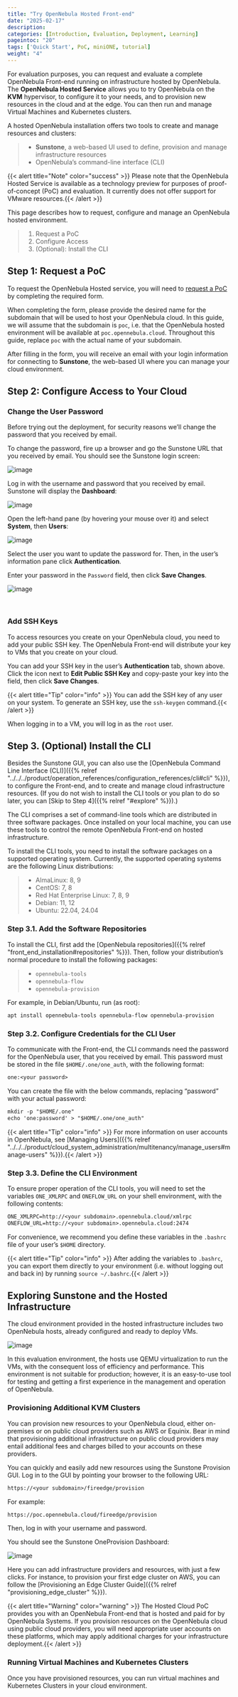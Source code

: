 ```yaml
---
title: "Try OpenNebula Hosted Front-end"
date: "2025-02-17"
description:
categories: [Introduction, Evaluation, Deployment, Learning]
pageintoc: "20"
tags: ['Quick Start', PoC, miniONE, tutorial]
weight: "4"
---
```


<a id="try-opennebula-hosted"></a>

<!--# Try an OpenNebula Front-end on Hosted Infrastructure -->

For evaluation purposes, you can request and evaluate a complete OpenNebula Front-end running on infrastructure hosted by OpenNebula. The **OpenNebula Hosted Service** allows you to try OpenNebula on the **KVM** hypervisor, to configure it to your needs, and to provision new resources in the cloud and at the edge. You can then run and manage Virtual Machines and Kubernetes clusters.

A hosted OpenNebula installation offers two tools to create and manage resources and clusters:

> * **Sunstone**, a web-based UI used to define, provision and manage infrastructure resources
> * OpenNebula’s command-line interface (CLI)

{{< alert title="Note" color="success" >}}
Please note that the OpenNebula Hosted Service is available as a technology preview for purposes of proof-of-concept (PoC) and evaluation. It currently does not offer support for VMware resources.{{< /alert >}} 

This page describes how to request, configure and manage an OpenNebula hosted environment.

> 1. Request a PoC
> 2. Configure Access
> 3. (Optional): Install the CLI

## Step 1: Request a PoC

To request the OpenNebula Hosted service, you will need to [request a PoC](https://opennebula.io/request-a-hosted-poc-with-opennebula) by completing the required form.

When completing the form, please provide the desired name for the subdomain that will be used to host your OpenNebula cloud. In this guide, we will assume that the subdomain is `poc`, i.e. that the OpenNebula hosted environment will be available at `poc.opennebula.cloud`. Throughout this guide, replace `poc` with the actual name of your subdomain.

After filling in the form, you will receive an email with your login information for connecting to **Sunstone**, the web-based UI where you can manage your cloud environment.

## Step 2: Configure Access to Your Cloud

### Change the User Password

Before trying out the deployment, for security reasons we’ll change the password that you received by email.

To change the password, fire up a browser and go the Sunstone URL that you received by email. You should see the Sunstone login screen:

![image](/images/sunstone-login.png)
<br/>

Log in with the username and password that you received by email. Sunstone will display the **Dashboard**:

![image](/images/fireedge_sunstone_admin_dashboard.png)
<br/>

Open the left-hand pane (by hovering your mouse over it) and select **System**, then **Users**:

![image](/images/sunstone-system-users.png)
<br/>

Select the user you want to update the password for. Then, in the user’s information pane click **Authentication**.

Enter your password in the `Password` field, then click **Save Changes**.

![image](/images/sunstone_change_password.png)
<!-- :scale: 60% -->
<!-- :align: center -->
<br/>

### Add SSH Keys

To access resources you create on your OpenNebula cloud, you need to add your public SSH key. The OpenNebula Front-end will distribute your key to VMs that you create on your cloud.

You can add your SSH key in the user’s **Authentication** tab, shown above. Click the icon next to **Edit Public SSH Key** and copy-paste your key into the field, then click **Save Changes**.

{{< alert title="Tip" color="info" >}}
You can add the SSH key of any user on your system. To generate an SSH key, use the `ssh-keygen` command.{{< /alert >}} 

When logging in to a VM, you will log in as the `root` user.

## Step 3. (Optional) Install the CLI

Besides the Sunstone GUI, you can also use the [OpenNebula Command Line Interface (CLI)]({{% relref "../../../product/operation_references/configuration_references/cli#cli" %}}), to configure the Front-end, and to create and manage cloud infrastructure resources. (If you do not wish to install the CLI tools or you plan to do so later, you can [Skip to Step 4]({{% relref "#explore" %}}).)

The CLI comprises a set of command-line tools which are distributed in three software packages. Once installed on your local machine, you can use these tools to control the remote OpenNebula Front-end on hosted infrastructure.

To install the CLI tools, you need to install the software packages on a supported operating system. Currently, the supported operating systems are the following Linux distributions:

> * AlmaLinux: 8, 9
> * CentOS: 7, 8
> * Red Hat Enterprise Linux: 7, 8, 9
> * Debian: 11, 12
> * Ubuntu: 22.04, 24.04

### Step 3.1. Add the Software Repositories

To install the CLI, first add the [OpenNebula repositories]({{% relref "front_end_installation#repositories" %}}). Then, follow your distribution’s normal procedure to install the following packages:

> * `opennebula-tools`
> * `opennebula-flow`
> * `opennebula-provision`

For example, in Debian/Ubuntu, run (as root):

```default
apt install opennebula-tools opennebula-flow opennebula-provision
```

### Step 3.2. Configure Credentials for the CLI User

To communicate with the Front-end, the CLI commands need the password for the OpenNebula user, that you received by email. This password must be stored in the file `$HOME/.one/one_auth`, with the following format:

```default
one:<your password>
```

You can create the file with the below commands, replacing “password” with your actual password:

```default
mkdir -p "$HOME/.one"
echo 'one:password' > "$HOME/.one/one_auth"
```

{{< alert title="Tip" color="info" >}}
For more information on user accounts in OpenNebula, see [Managing Users]({{% relref "../../../product/cloud_system_administration/multitenancy/manage_users#manage-users" %}}).{{< /alert >}} 

### Step 3.3. Define the CLI Environment

To ensure proper operation of the CLI tools, you will need to set the variables `ONE_XMLRPC` and `ONEFLOW_URL` on your shell environment, with the following contents:

```default
ONE_XMLRPC=http://<your subdomain>.opennebula.cloud/xmlrpc
ONEFLOW_URL=http://<your subdomain>.opennebula.cloud:2474
```

For convenience, we recommend you define these variables in the `.bashrc` file of your user’s `$HOME` directory.

{{< alert title="Tip" color="info" >}}
After adding the variables to `.bashrc`, you can export them directly to your environment (i.e. without logging out and back in) by running `source ~/.bashrc`.{{< /alert >}} 

<a id="explore"></a>

## Exploring Sunstone and the Hosted Infrastructure

The cloud environment provided in the hosted infrastructure includes two OpenNebula hosts, already configured and ready to deploy VMs.

![image](/images/hosted_nodes.png)
<br/>

In this evaluation environment, the hosts use QEMU virtualization to run the VMs, with the consequent loss of efficiency and performance. This environment is not suitable for production; however, it is an easy-to-use tool for testing and getting a first experience in the management and operation of OpenNebula.

### Provisioning Additional KVM Clusters

You can provision new resources to your OpenNebula cloud, either on-premises or on public cloud providers such as AWS or Equinix. Bear in mind that provisioning additional infrastructure on public cloud providers may entail additional fees and charges billed to your accounts on these providers.

You can quickly and easily add new resources using the Sunstone Provision GUI. Log in to the GUI by pointing your browser to the following URL:

```default
https://<your subdomain>/fireedge/provision
```

For example:

```default
https://poc.opennebula.cloud/fireedge/provision
```

Then, log in with your username and password.

You should see the Sunstone OneProvision Dashboard:

![image](/images/fireedge_for_rns.png)
<br/>

Here you can add infrastructure providers and resources, with just a few clicks. For instance, to provision your first edge cluster on AWS, you can follow the [Provisioning an Edge Cluster Guide]({{% relref "provisioning_edge_cluster" %}}).

{{< alert title="Warning" color="warning" >}}
The Hosted Cloud PoC provides you with an OpenNebula Front-end that is hosted and paid for by OpenNebula Systems. If you provision resources on the OpenNebula cloud using public cloud providers, you will need appropriate user accounts on these platforms, which may apply additional charges for your infrastructure deployment.{{< /alert >}} 

### Running Virtual Machines and Kubernetes Clusters

Once you have provisioned resources, you can run virtual machines and Kubernetes Clusters in your cloud environment.
